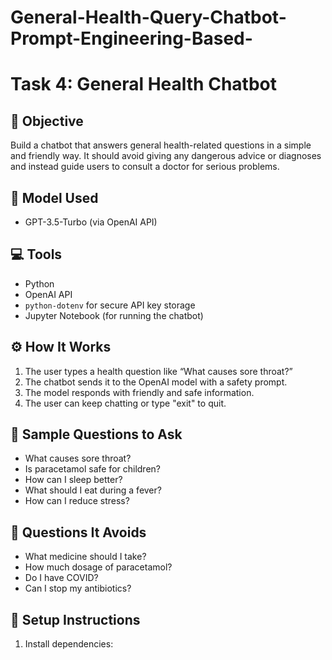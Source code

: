 # General-Health-Query-Chatbot-Prompt-Engineering-Based-
# Task 4: General Health Chatbot

## 📌 Objective
Build a chatbot that answers general health-related questions in a simple and friendly way. It should avoid giving any dangerous advice or diagnoses and instead guide users to consult a doctor for serious problems.

## 📂 Model Used
- GPT-3.5-Turbo (via OpenAI API)

## 💻 Tools
- Python
- OpenAI API
- `python-dotenv` for secure API key storage
- Jupyter Notebook (for running the chatbot)

## ⚙️ How It Works
1. The user types a health question like “What causes sore throat?”
2. The chatbot sends it to the OpenAI model with a safety prompt.
3. The model responds with friendly and safe information.
4. The user can keep chatting or type "exit" to quit.

## 💬 Sample Questions to Ask
- What causes sore throat?
- Is paracetamol safe for children?
- How can I sleep better?
- What should I eat during a fever?
- How can I reduce stress?

## 🚫 Questions It Avoids
- What medicine should I take?
- How much dosage of paracetamol?
- Do I have COVID?
- Can I stop my antibiotics?

## 🔐 Setup Instructions
1. Install dependencies:
